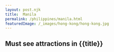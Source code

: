 ```yaml
---
layout: post.njk
title:  Manila
permalink: /philippines/manila.html
featuredImage: /_images/hong-kong/hong-kong.jpg
---
```

## Must see attractions in {{title}}
